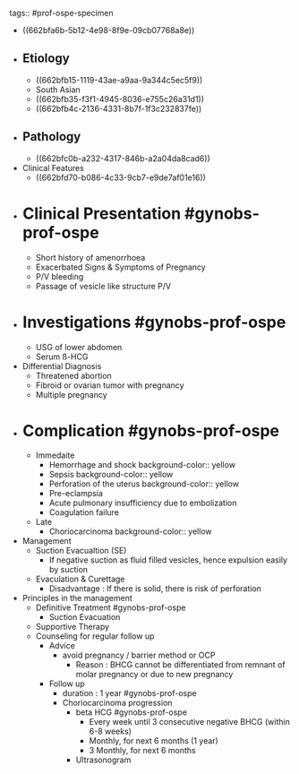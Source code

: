 tags:: #prof-ospe-specimen

- ((662bfa6b-5b12-4e98-8f9e-09cb07768a8e))
- ## Etiology
	- ((662bfb15-1119-43ae-a9aa-9a344c5ec5f9))
	- South Asian
	- ((662bfb35-f3f1-4945-8036-e755c26a31d1))
	- ((662bfb4c-2136-4331-8b7f-1f3c232837fe))
- ## Pathology
	- ((662bfc0b-a232-4317-846b-a2a04da8cad6))
- Clinical Features
	- ((662bfd70-b086-4c33-9cb7-e9de7af01e16))
- # Clinical Presentation #gynobs-prof-ospe
	- Short history of amenorrhoea
	- Exacerbated Signs & Symptoms of Pregnancy
	- P/V bleeding
	- Passage of vesicle like structure P/V
- # Investigations #gynobs-prof-ospe
	- USG of lower abdomen
	- Serum ß-HCG
- Differential Diagnosis
	- Threatened abortion
	- Fibroid or ovarian tumor with pregnancy
	- Multiple pregnancy
- # Complication #gynobs-prof-ospe
	- Immedaite
		- Hemorrhage and shock
		  background-color:: yellow
		- Sepsis
		  background-color:: yellow
		- Perforation of the uterus
		  background-color:: yellow
		- Pre-eclampsia
		- Acute pulmonary insufficiency due to embolization
		- Coagulation failure
	- Late
		- Choriocarcinoma
		  background-color:: yellow
- Management
	- Suction Evacualtion (SE)
		- If negative suction as fluid filled vesicles, hence expulsion easily by suction
	- Evaculation & Curettage
		- Disadvantage : If there is solid, there is risk of perforation
- Principles in the management
	- Definitive Treatment #gynobs-prof-ospe
		- Suction Evacuation
	- Supportive Therapy
	- Counseling for regular follow up
		- Advice
			- avoid pregnancy / barrier method or OCP
				- Reason : BHCG cannot be differentiated from remnant of molar pregnancy or due to new pregnancy
		- Follow up
			- duration : 1 year #gynobs-prof-ospe
			- Choriocarcinoma progression
				- beta HCG  #gynobs-prof-ospe
					- Every week until 3 consecutive negative BHCG (within 6-8 weeks)
					- Monthly, for next 6 months (1 year)
					- 3 Monthly, for next 6 months
				- Ultrasonogram